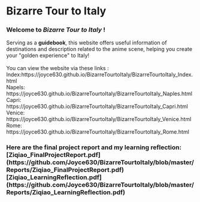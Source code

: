 # Bizarre Tour to Italy
<h3>Welcome to <i>Bizarre Tour to Italy</i> !</h3>
Serving as a <b>guidebook</b></span>, this website offers useful information of destinations and description related to the anime scene, helping you create your "golden experience" to Italy! 
<br><br>You can view the website via these links :
<br>Index:https://joyce630.github.io/BizarreTourtoItaly/BizarreTourtoItaly_Index.html
<br>Napels: https://joyce630.github.io/BizarreTourtoItaly/BizarreTourtoItaly_Naples.html
<br>Capri: https://joyce630.github.io/BizarreTourtoItaly/BizarreTourtoItaly_Capri.html
<br>Venice: https://joyce630.github.io/BizarreTourtoItaly/BizarreTourtoItaly_Venice.html
<br>Rome: https://joyce630.github.io/BizarreTourtoItaly/BizarreTourtoItaly_Rome.html

<h3>Here are the final project report and my learning reflection:
[Ziqiao_FinalProjectReport.pdf](https://github.com/Joyce630/BizarreTourtoItaly/blob/master/Reports/Ziqiao_FinalProjectReport.pdf)
<br>
[Ziqiao_LearningReflection.pdf](https://github.com/Joyce630/BizarreTourtoItaly/blob/master/Reports/Ziqiao_LearningReflection.pdf)
